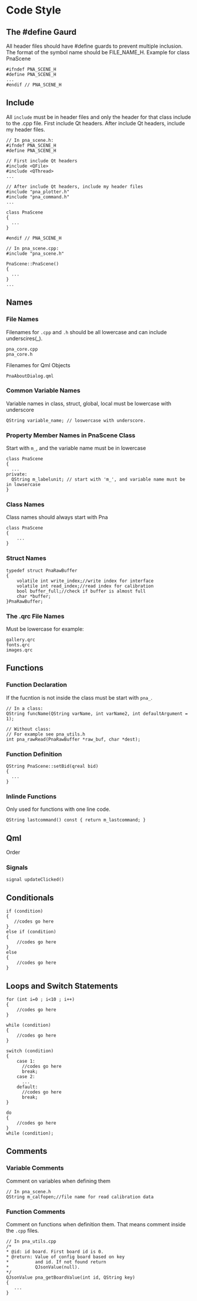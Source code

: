 # Code Style

## The #define Gaurd
All header files should have #define guards to prevent multiple inclusion. The format of the symbol name should be FILE_NAME_H.
Example for class PnaScene
```
#ifndef PNA_SCENE_H
#define PNA_SCENE_H
...
#endif // PNA_SCENE_H
```

## Include
All `include` must be in header files and only the header for that class include to the .cpp file.
First include Qt headers. After include Qt headers, include my header files.
```
// In pna_scene.h:
#ifndef PNA_SCENE_H
#define PNA_SCENE_H

// First include Qt headers 
#include <QFile>
#include <QThread>
...

// After include Qt headers, include my header files
#include "pna_plotter.h"
#include "pna_command.h"
...

class PnaScene
{
  ...
}

#endif // PNA_SCENE_H

// In pna_scene.cpp:
#include "pna_scene.h"

PnaScene::PnaScene()
{
  ...
}
...
```

## Names
### File Names
Filenames for `.cpp` and `.h` should be all lowercase and can include underscires(_).
```
pna_core.cpp
pna_core.h
```
Filenames for Qml Objects
```
PnaAboutDialog.qml
```

### Common Variable Names
Variable names in class, struct, global, local must be lowercase with underscore
```
QString variable_name; // loswercase with underscore.
```

### Property Member Names in PnaScene Class
Start with `m_`, and the variable name must be in lowercase
```
class PnaScene 
{
  ...
private:
  QString m_labelunit; // start with 'm_', and variable name must be in lowsercase
}
```

### Class Names
Class names should always start with Pna
```
class PnaScene
{
    ...
}
```

### Struct Names
```
typedef struct PnaRawBuffer
{
    volatile int write_index;//write index for interface
    volatile int read_index;//read index for calibration
    bool buffer_full;//check if buffer is almost full
    char *buffer;
}PnaRawBuffer;
```

### The .qrc File Names
Must be lowercase for example:
```
gallery.qrc
fonts.qrc
images.qrc
```
 
## Functions
### Function Declaration
If the fucntion is not inside the class must be start with `pna_`.
```
// In a class:
QString funcName(QString varName, int varName2, int defaultArgument = 1);

// Without class:
// For example see pna_utils.h
int pna_rawRead(PnaRawBuffer *raw_buf, char *dest);

```

### Function Definition
```
QString PnaScene::setBid(qreal bid)
{
  ...
}
```

### Inlinde Functions
Only used for functions with one line code.
```
QString lastcommand() const { return m_lastcommand; }
```

## Qml
Order 
### Signals
```
signal updateClicked()
```

## Conditionals
```
if (condition)
{
   //codes go here
}
else if (condition)
{
    //codes go here
}
else
{
    //codes go here
}
```

## Loops and Switch Statements
```
for (int i=0 ; i<10 ; i++)
{
    //codes go here
}

while (condition)
{
    //codes go here
}

switch (condition)
{
    case 1:
      //codes go here
      break;
    case 2:
      ...
    default:
      //codes go here
      break;
}

do
{
    //codes go here
}
while (condition);
 ```
 
 ## Comments
 ### Variable Comments
 Comment on variables when defining them
 ```
 // In pna_scene.h
 QString m_calfopen;//file name for read calibration data
 ```
 
 ### Function Comments
 Comment on functions when definition them. That means comment inside the `.cpp` files.
 ```
 // In pna_utils.cpp
/*
 * @id: id board. First board id is 0.
 * @return: Value of config board based on key
 *          and id. If not found return
 *          QJsonValue(null).
 */
QJsonValue pna_getBoardValue(int id, QString key)
{
    ...
}
```
